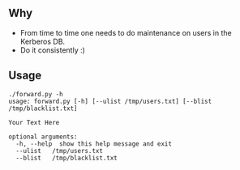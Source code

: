 ## Why
- From time to time one needs to do maintenance on users in the Kerberos DB.
- Do it consistently :)

## Usage
```
./forward.py -h 
usage: forward.py [-h] [--ulist /tmp/users.txt] [--blist /tmp/blacklist.txt]

Your Text Here

optional arguments:
  -h, --help  show this help message and exit
  --ulist   /tmp/users.txt
  --blist   /tmp/blacklist.txt
```
